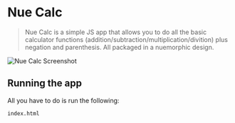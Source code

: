 # Nue Calc
>Nue Calc is a simple JS app that allows you to do all the basic calculator functions (addition/subtraction/multiplication/divition) plus negation and parenthesis. All packaged in a nuemorphic design.

![Nue Calc Screenshot](/images/nue_calc_pic1.png)

## Running the app
All you have to do is run the following:
```
index.html
```